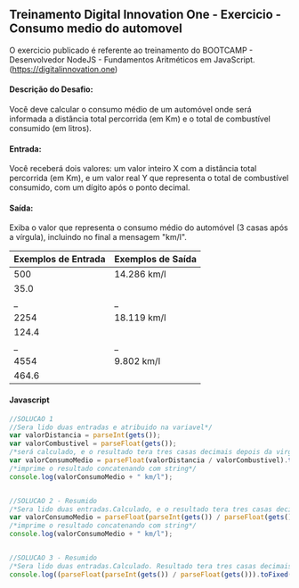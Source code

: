 ## Treinamento Digital Innovation One - Exercicio - Consumo medio do automovel

O exercicio publicado é referente ao treinamento do BOOTCAMP - Desenvolvedor NodeJS - Fundamentos Aritméticos em JavaScript.
(https://digitalinnovation.one)

#### Descrição do Desafio:

Você deve calcular o consumo médio de um automóvel onde será informada a distância total percorrida (em Km) e o total de combustível consumido (em litros).


#### Entrada:

Você receberá dois valores: um valor inteiro X com a distância total percorrida (em Km), e um valor real Y que representa o total de combustível consumido, com um dígito após o ponto decimal.


#### Saída:

Exiba o valor que representa o consumo médio do automóvel (3 casas após a vírgula), incluindo no final a mensagem "km/l".

Exemplos de Entrada  | Exemplos de Saída
------------- | -------------
500 | 14.286 km/l
35.0 |
_ | _
2254 | 18.119 km/l
124.4 |
_ | _
4554 | 9.802 km/l
464.6 |


#### Javascript

```javascript
//SOLUCAO 1
//Sera lido duas entradas e atribuido na variavel*/
var valorDistancia = parseInt(gets());
var valorCombustivel = parseFloat(gets());
/*será calculado, e o resultado tera tres casas decimais depois da virgula*/
var valorConsumoMedio = parseFloat(valorDistancia / valorCombustivel).toFixed(3);
/*imprime o resultado concatenando com string*/
console.log(valorConsumoMedio + " km/l");


//SOLUCAO 2 - Resumido
/*Sera lido duas entradas.Calculado, e o resultado tera tres casas decimais depois da virgula*/
var valorConsumoMedio = parseFloat(parseInt(gets()) / parseFloat(gets())).toFixed(3);
/*imprime o resultado concatenando com string*/
console.log(valorConsumoMedio + " km/l");


//SOLUCAO 3 - Resumido
/*Sera lido duas entradas.Calculado. Resultado tera tres casas decimais depois da virgula.Imprime resultado concatenando com string*/
console.log((parseFloat(parseInt(gets()) / parseFloat(gets())).toFixed(3)) + " km/l");
```
